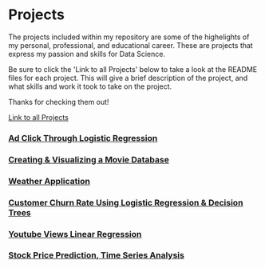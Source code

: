 # Projects

The projects included within my repository are some of the highelights of my personal, professional, and educational career. These are projects that express my passion and skills for Data Science.

Be sure to click the 'Link to all Projects' below to take a look at the README files for each project. This will give a brief description of the project, and what skills and work it took to take on the project.

Thanks for checking them out!

[Link to all Projects](https://github.com/ccouger/ccouger.github.io/tree/main/Projects)

### [Ad Click Through Logistic Regression](https://github.com/ccouger/ccouger.github.io/blob/main/Projects/Ad%20Click%20Through%20Logistic%20Regression.pdf)

### [Creating & Visualizing a Movie Database](https://github.com/ccouger/ccouger.github.io/blob/main/Projects/Creating%20and%20Visualizing%20Movie%20Database.pdf)

### [Weather Application](https://github.com/ccouger/ccouger.github.io/blob/main/Projects/Weather%20App%20-%20API.py)

### [Customer Churn Rate Using Logistic Regression & Decision Trees](https://github.com/ccouger/ccouger.github.io/blob/main/Projects/Bank%20Customer%20Churn%20Rate%20Logistic%20Regression%20and%20Decision%20Tree.pdf)

### [Youtube Views Linear Regression](https://github.com/ccouger/ccouger.github.io/blob/main/Projects/Youtube%20Views%20Linear%20Regression.pdf)

### [Stock Price Prediction, Time Series Analysis](https://github.com/ccouger/ccouger.github.io/blob/main/Projects/Stock%20Predictions%20Time%20Series%20Analysis.pdf)
